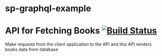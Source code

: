 # sp-graphql-example

# API for Fetching Books [![Build Status](https://travis-ci.org/p632-sp-2018/sp-graphql-example.svg?branch=master)](https://travis-ci.org/p632-sp-2018/sp-graphql-example)
Make requests from the client application to the API and this API renders books data from database
